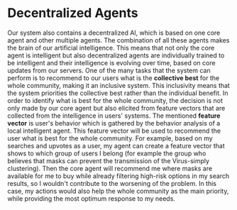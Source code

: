 # Decentralized Agents
Our system also contains a decentralized AI, which is based on one core agent and other multiple agents. The combination of all these agents makes the brain of our artificial intelligence.
This means that not only the core agent is intelligent but also decentralized agents are individually trained to be intelligent and their intelligence is evolving over time, based on core updates from our servers. 
One of the many tasks that the system can perform is to recommend to our users what is the **collective best** for the whole community, making it an inclusive system.
This inclusivity means that the system priorities the collective best rather than the individual benefit. In order to identify what is best for the whole community, the decision is not only made by our core agent but also elicited from feature vectors that are collected from the intelligence in users' systems. 
The mentioned **feature vector** is user's behavior which is gathered by the behavior analysis of a local intelligent agent. This feature vector will be used to recommend the user what is best for the whole community. For example, based on my searches and upvotes as a user, my agent can create a feature vector that shows to which group of users I belong (for example the group who believes that masks can prevent the transmission of the Virus-simply clustering). 
Then the core agent will recommend me where masks are available for me to buy while already filtering high-risk options in my search results, so I wouldn't contribute to the worsening of the problem. 
In this case, my actions would also help the whole community as the main priority, while providing the most optimum response to my needs. 
